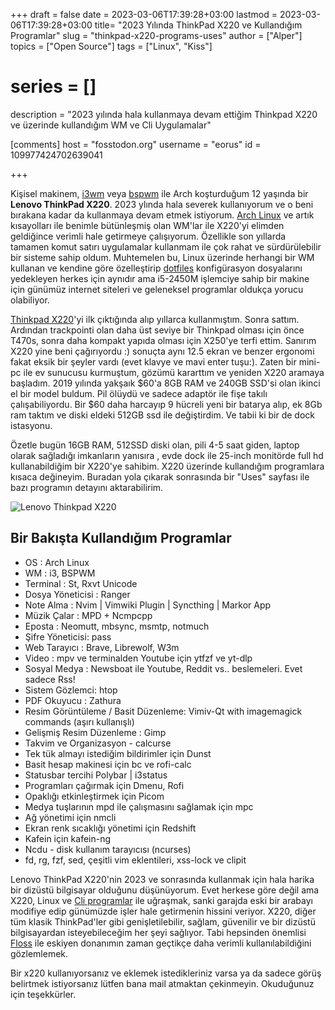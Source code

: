 +++
draft = false
date = 2023-03-06T17:39:28+03:00
lastmod = 2023-03-06T17:39:28+03:00
title= "2023 Yılında ThinkPad X220 ve Kullandığım Programlar"
slug = "thinkpad-x220-programs-uses"
author = ["Alper"]
topics = ["Open Source"]
tags = ["Linux", "Kiss"]
# series = []
description = "2023 yılında hala kullanmaya devam ettiğim Thinkpad X220 ve üzerinde kullandığım WM ve Cli Uygulamalar"

[comments]
host = "fosstodon.org"
username = "eorus"
id = 109977424702639041

+++

Kişisel makinem, [i3wm](https://i3wm.org/) veya [bspwm](https://github.com/baskerville/bspwm) ile Arch koşturduğum 12 yaşında bir **Lenovo ThinkPad X220**. 2023 ylında hala severek kullanıyorum ve o beni bırakana kadar da kullanmaya devam etmek istiyorum. [Arch Linux](https://archlinux.org/) ve artık kısayolları ile benimle bütünleşmiş olan WM'lar ile X220'yi elimden geldiğince verimli hale getirmeye çalışıyorum. Özellikle son yıllarda tamamen komut satırı uygulamalar kullanmam ile çok rahat ve sürdürülebilir bir sisteme sahip oldum. Muhtemelen bu, Linux üzerinde herhangi bir WM kullanan ve kendine göre özelleştirip [dotfiles](https://github.com/eorus/dotfiles) konfigürasyon dosyalarını yedekleyen herkes için aynıdır ama i5-2450M işlemciye sahip bir makine için günümüz internet siteleri ve geleneksel programlar oldukça yorucu olabiliyor.

[Thinkpad X220](https://en.wikipedia.org/wiki/ThinkPad_X_series#X220)'yi ilk çıktığında alıp yıllarca kullanmıştım. Sonra sattım. Ardından trackpointi olan daha üst seviye bir Thinkpad olması için önce T470s, sonra daha kompakt yapıda olması için X250'ye terfi ettim. Sanırım X220 yine beni çağırıyordu :) sonuçta aynı 12.5 ekran ve benzer ergonomi fakat eksik bir şeyler vardı (evet klavye ve mavi enter tuşu:). Zaten bir mini-pc ile ev sunucusu kurmuştum, gözümü kararttım ve yeniden X220 aramaya başladım. 2019 yılında yakşaık $60'a 8GB RAM ve 240GB SSD'si olan ikinci el bir model buldum. Pil ölüydü ve sadece adaptör ile fişe takılı çalışabiliyordu. Bir $60 daha harcayıp 9 hücreli yeni bir batarya alıp, ek 8Gb ram taktım ve diski eldeki 512GB ssd ile değiştirdim. Ve tabii ki bir de dock istasyonu.

Özetle bugün 16GB RAM, 512SSD diski olan, pili 4-5 saat giden, laptop olarak sağladığı imkanların yanısıra , evde dock ile 25-inch monitörde full hd kullanabildiğim bir X220'ye sahibim. X220 üzerinde kullandığım programlara kısaca değineyim. Buradan yola çıkarak sonrasında bir "Uses" sayfası ile bazı programın detayını aktarabilirim.

![Lenovo Thinkpad X220](/images/posts/thinkpad-x220-arch.webp)

## Bir Bakışta Kullandığım Programlar

* OS : Arch Linux
* WM : i3, BSPWM
* Terminal : St, Rxvt Unicode
* Dosya Yöneticisi : Ranger
* Note Alma : Nvim | Vimwiki Plugin | Syncthing | Markor App
* Müzik Çalar : MPD + Ncmpcpp
* Eposta : Neomutt, mbsync, msmtp, notmuch
* Şifre Yöneticisi: pass
* Web Tarayıcı : Brave, Librewolf, W3m
* Video : mpv ve terminalden Youtube için ytfzf ve yt-dlp
* Sosyal Medya : Newsboat ile Youtube, Reddit vs.. beslemeleri. Evet sadece Rss!
* Sistem Gözlemci: htop
* PDF Okuyucu : Zathura
* Resim Görüntüleme / Basit Düzenleme: Vimiv-Qt with imagemagick commands (aşırı kullanışlı)
* Gelişmiş Resim Düzenleme : Gimp
* Takvim ve Organizasyon - calcurse
* Tek tük almayı istediğim bildirimler için Dunst
* Basit hesap makinesi için bc ve rofi-calc
* Statusbar tercihi Polybar | i3status
* Programları çağırmak için Dmenu, Rofi
* Opaklığı etkinleştirmek için Picom
* Medya tuşlarının mpd ile çalışmasını sağlamak için mpc
* Ağ yönetimi için nmcli
* Ekran renk sıcaklığı yönetimi için Redshift
* Kafein için kafein-ng
* Ncdu - disk kullanım tarayıcısı (ncurses)
* fd, rg, fzf, sed, çeşitli vim eklentileri, xss-lock ve clipit

Lenovo ThinkPad X220'nin 2023 ve sonrasında kullanmak için hala harika bir dizüstü bilgisayar olduğunu düşünüyorum. Evet herkese göre değil ama X220, Linux ve [Cli programlar](https://github.com/agarrharr/awesome-cli-apps) ile uğraşmak, sanki garajda eski bir arabayı modifiye edip günümüzde işler hale getirmenin hissini veriyor. X220, diğer tüm klasik ThinkPad'ler gibi genişletilebilir, sağlam, güvenilir ve bir dizüstü bilgisayardan isteyebileceğim her şeyi sağlıyor. Tabi hepsinden önemlisi [Floss](https://www.gnu.org/philosophy/floss-and-foss.en.html) ile eskiyen donanımın zaman geçtikçe daha verimli kullanılabildiğini gözlemlemek.

Bir x220 kullanıyorsanız ve eklemek istedikleriniz varsa ya da sadece görüş belirtmek istiyorsanız lütfen bana mail atmaktan çekinmeyin. Okuduğunuz için teşekkürler.
